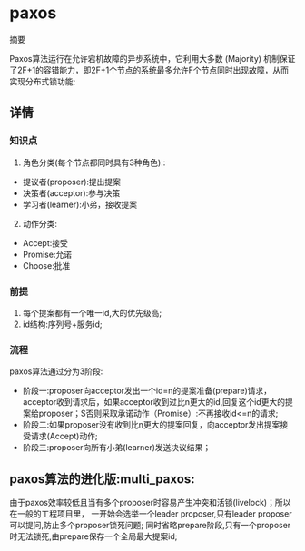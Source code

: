 # paxos

摘要

Paxos算法运行在允许宕机故障的异步系统中，它利用大多数 (Majority) 机制保证了2F+1的容错能力，即2F+1个节点的系统最多允许F个节点同时出现故障，从而实现分布式锁功能;



## 详情

### 知识点
1. 角色分类(每个节点都同时具有3种角色)::
* 提议者(proposer):提出提案
* 决策者(acceptor):参与决策
* 学习者(learner):小弟，接收提案

2. 动作分类:
* Accept:接受
* Promise:允诺
* Choose:批准

### 前提 
1. 每个提案都有一个唯一id,大的优先级高;
2. id结构:序列号+服务id;

### 流程
paxos算法通过分为3阶段:
* 阶段一:proposer向acceptor发出一个id=n的提案准备(prepare)请求，acceptor收到请求后，如果acceptor收到过比n更大的id,回复这个id更大的提案给proposer；S否则采取承诺动作（Promise）:不再接收id<=n的请求;
* 阶段二:如果proposer没有收到比n更大的提案回复，向acceptor发出提案接受请求(Accept)动作;
* 阶段三:proposer向所有小弟(learner)发送决议结果；



## paxos算法的进化版:multi_paxos:

由于paxos效率较低且当有多个proposer时容易产生冲突和活锁(livelock)；所以在一般的工程项目里，
一开始会选举一个leader proposer,只有leader proposer可以提问,防止多个proposer锁死问题;
同时省略prepare阶段,只有一个proposer时无法锁死,由prepare保存一个全局最大提案id;